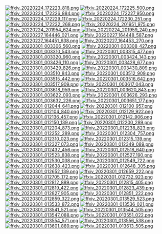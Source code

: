 [![ffxiv_20220224_172223_818.png](./image_e_thumb/ffxiv_20220224_172223_818.png.thumb.jpg)](./image_e/ffxiv_20220224_172223_818.png) 
[![ffxiv_20220224_172225_500.png](./image_e_thumb/ffxiv_20220224_172225_500.png.thumb.jpg)](./image_e/ffxiv_20220224_172225_500.png) 
[![ffxiv_20220224_172226_884.png](./image_e_thumb/ffxiv_20220224_172226_884.png.thumb.jpg)](./image_e/ffxiv_20220224_172226_884.png) 
[![ffxiv_20220224_172227_950.png](./image_e_thumb/ffxiv_20220224_172227_950.png.thumb.jpg)](./image_e/ffxiv_20220224_172227_950.png) 
[![ffxiv_20220224_172229_117.png](./image_e_thumb/ffxiv_20220224_172229_117.png.thumb.jpg)](./image_e/ffxiv_20220224_172229_117.png) 
[![ffxiv_20220224_172230_251.png](./image_e_thumb/ffxiv_20220224_172230_251.png.thumb.jpg)](./image_e/ffxiv_20220224_172230_251.png) 
[![ffxiv_20220224_172232_268.png](./image_e_thumb/ffxiv_20220224_172232_268.png.thumb.jpg)](./image_e/ffxiv_20220224_172232_268.png) 
[![ffxiv_20220224_201951_975.png](./image_e_thumb/ffxiv_20220224_201951_975.png.thumb.jpg)](./image_e/ffxiv_20220224_201951_975.png) 
[![ffxiv_20220224_201954_624.png](./image_e_thumb/ffxiv_20220224_201954_624.png.thumb.jpg)](./image_e/ffxiv_20220224_201954_624.png) 
[![ffxiv_20220224_201959_240.png](./image_e_thumb/ffxiv_20220224_201959_240.png.thumb.jpg)](./image_e/ffxiv_20220224_201959_240.png) 
[![ffxiv_20220227_164446_021.png](./image_e_thumb/ffxiv_20220227_164446_021.png.thumb.jpg)](./image_e/ffxiv_20220227_164446_021.png) 
[![ffxiv_20220227_164448_587.png](./image_e_thumb/ffxiv_20220227_164448_587.png.thumb.jpg)](./image_e/ffxiv_20220227_164448_587.png) 
[![ffxiv_20220227_164451_638.png](./image_e_thumb/ffxiv_20220227_164451_638.png.thumb.jpg)](./image_e/ffxiv_20220227_164451_638.png) 
[![ffxiv_20220227_164453_270.png](./image_e_thumb/ffxiv_20220227_164453_270.png.thumb.jpg)](./image_e/ffxiv_20220227_164453_270.png) 
[![ffxiv_20220301_003306_560.png](./image_e_thumb/ffxiv_20220301_003306_560.png.thumb.jpg)](./image_e/ffxiv_20220301_003306_560.png) 
[![ffxiv_20220301_003308_427.png](./image_e_thumb/ffxiv_20220301_003308_427.png.thumb.jpg)](./image_e/ffxiv_20220301_003308_427.png) 
[![ffxiv_20220301_003310_543.png](./image_e_thumb/ffxiv_20220301_003310_543.png.thumb.jpg)](./image_e/ffxiv_20220301_003310_543.png) 
[![ffxiv_20220301_003315_477.png](./image_e_thumb/ffxiv_20220301_003315_477.png.thumb.jpg)](./image_e/ffxiv_20220301_003315_477.png) 
[![ffxiv_20220301_003320_960.png](./image_e_thumb/ffxiv_20220301_003320_960.png.thumb.jpg)](./image_e/ffxiv_20220301_003320_960.png) 
[![ffxiv_20220301_003424_143.png](./image_e_thumb/ffxiv_20220301_003424_143.png.thumb.jpg)](./image_e/ffxiv_20220301_003424_143.png) 
[![ffxiv_20220301_003426_110.png](./image_e_thumb/ffxiv_20220301_003426_110.png.thumb.jpg)](./image_e/ffxiv_20220301_003426_110.png) 
[![ffxiv_20220301_003428_677.png](./image_e_thumb/ffxiv_20220301_003428_677.png.thumb.jpg)](./image_e/ffxiv_20220301_003428_677.png) 
[![ffxiv_20220301_003429_826.png](./image_e_thumb/ffxiv_20220301_003429_826.png.thumb.jpg)](./image_e/ffxiv_20220301_003429_826.png) 
[![ffxiv_20220301_003430_809.png](./image_e_thumb/ffxiv_20220301_003430_809.png.thumb.jpg)](./image_e/ffxiv_20220301_003430_809.png) 
[![ffxiv_20220301_003510_843.png](./image_e_thumb/ffxiv_20220301_003510_843.png.thumb.jpg)](./image_e/ffxiv_20220301_003510_843.png) 
[![ffxiv_20220301_003512_909.png](./image_e_thumb/ffxiv_20220301_003512_909.png.thumb.jpg)](./image_e/ffxiv_20220301_003512_909.png) 
[![ffxiv_20220301_003515_442.png](./image_e_thumb/ffxiv_20220301_003515_442.png.thumb.jpg)](./image_e/ffxiv_20220301_003515_442.png) 
[![ffxiv_20220301_003516_642.png](./image_e_thumb/ffxiv_20220301_003516_642.png.thumb.jpg)](./image_e/ffxiv_20220301_003516_642.png) 
[![ffxiv_20220301_003517_909.png](./image_e_thumb/ffxiv_20220301_003517_909.png.thumb.jpg)](./image_e/ffxiv_20220301_003517_909.png) 
[![ffxiv_20220301_003617_043.png](./image_e_thumb/ffxiv_20220301_003617_043.png.thumb.jpg)](./image_e/ffxiv_20220301_003617_043.png) 
[![ffxiv_20220301_003618_959.png](./image_e_thumb/ffxiv_20220301_003618_959.png.thumb.jpg)](./image_e/ffxiv_20220301_003618_959.png) 
[![ffxiv_20220301_003620_843.png](./image_e_thumb/ffxiv_20220301_003620_843.png.thumb.jpg)](./image_e/ffxiv_20220301_003620_843.png) 
[![ffxiv_20220301_003622_093.png](./image_e_thumb/ffxiv_20220301_003622_093.png.thumb.jpg)](./image_e/ffxiv_20220301_003622_093.png) 
[![ffxiv_20220301_003626_293.png](./image_e_thumb/ffxiv_20220301_003626_293.png.thumb.jpg)](./image_e/ffxiv_20220301_003626_293.png) 
[![ffxiv_20220301_003632_226.png](./image_e_thumb/ffxiv_20220301_003632_226.png.thumb.jpg)](./image_e/ffxiv_20220301_003632_226.png) 
[![ffxiv_20220301_003651_177.png](./image_e_thumb/ffxiv_20220301_003651_177.png.thumb.jpg)](./image_e/ffxiv_20220301_003651_177.png) 
[![ffxiv_20220301_012044_641.png](./image_e_thumb/ffxiv_20220301_012044_641.png.thumb.jpg)](./image_e/ffxiv_20220301_012044_641.png) 
[![ffxiv_20220301_012100_957.png](./image_e_thumb/ffxiv_20220301_012100_957.png.thumb.jpg)](./image_e/ffxiv_20220301_012100_957.png) 
[![ffxiv_20220301_012104_840.png](./image_e_thumb/ffxiv_20220301_012104_840.png.thumb.jpg)](./image_e/ffxiv_20220301_012104_840.png) 
[![ffxiv_20220301_012129_922.png](./image_e_thumb/ffxiv_20220301_012129_922.png.thumb.jpg)](./image_e/ffxiv_20220301_012129_922.png) 
[![ffxiv_20220301_012136_457.png](./image_e_thumb/ffxiv_20220301_012136_457.png.thumb.jpg)](./image_e/ffxiv_20220301_012136_457.png) 
[![ffxiv_20220301_012142_906.png](./image_e_thumb/ffxiv_20220301_012142_906.png.thumb.jpg)](./image_e/ffxiv_20220301_012142_906.png) 
[![ffxiv_20220301_012150_139.png](./image_e_thumb/ffxiv_20220301_012150_139.png.thumb.jpg)](./image_e/ffxiv_20220301_012150_139.png) 
[![ffxiv_20220301_012200_289.png](./image_e_thumb/ffxiv_20220301_012200_289.png.thumb.jpg)](./image_e/ffxiv_20220301_012200_289.png) 
[![ffxiv_20220301_012204_873.png](./image_e_thumb/ffxiv_20220301_012204_873.png.thumb.jpg)](./image_e/ffxiv_20220301_012204_873.png) 
[![ffxiv_20220301_012238_823.png](./image_e_thumb/ffxiv_20220301_012238_823.png.thumb.jpg)](./image_e/ffxiv_20220301_012238_823.png) 
[![ffxiv_20220301_012252_289.png](./image_e_thumb/ffxiv_20220301_012252_289.png.thumb.jpg)](./image_e/ffxiv_20220301_012252_289.png) 
[![ffxiv_20220301_012304_757.png](./image_e_thumb/ffxiv_20220301_012304_757.png.thumb.jpg)](./image_e/ffxiv_20220301_012304_757.png) 
[![ffxiv_20220301_012310_023.png](./image_e_thumb/ffxiv_20220301_012310_023.png.thumb.jpg)](./image_e/ffxiv_20220301_012310_023.png) 
[![ffxiv_20220301_012315_139.png](./image_e_thumb/ffxiv_20220301_012315_139.png.thumb.jpg)](./image_e/ffxiv_20220301_012315_139.png) 
[![ffxiv_20220301_012327_073.png](./image_e_thumb/ffxiv_20220301_012327_073.png.thumb.jpg)](./image_e/ffxiv_20220301_012327_073.png) 
[![ffxiv_20220301_012349_089.png](./image_e_thumb/ffxiv_20220301_012349_089.png.thumb.jpg)](./image_e/ffxiv_20220301_012349_089.png) 
[![ffxiv_20220301_012432_456.png](./image_e_thumb/ffxiv_20220301_012432_456.png.thumb.jpg)](./image_e/ffxiv_20220301_012432_456.png) 
[![ffxiv_20220301_012518_640.png](./image_e_thumb/ffxiv_20220301_012518_640.png.thumb.jpg)](./image_e/ffxiv_20220301_012518_640.png) 
[![ffxiv_20220301_012523_838.png](./image_e_thumb/ffxiv_20220301_012523_838.png.thumb.jpg)](./image_e/ffxiv_20220301_012523_838.png) 
[![ffxiv_20220301_012527_190.png](./image_e_thumb/ffxiv_20220301_012527_190.png.thumb.jpg)](./image_e/ffxiv_20220301_012527_190.png) 
[![ffxiv_20220301_012530_038.png](./image_e_thumb/ffxiv_20220301_012530_038.png.thumb.jpg)](./image_e/ffxiv_20220301_012530_038.png) 
[![ffxiv_20220301_012549_722.png](./image_e_thumb/ffxiv_20220301_012549_722.png.thumb.jpg)](./image_e/ffxiv_20220301_012549_722.png) 
[![ffxiv_20220301_012638_423.png](./image_e_thumb/ffxiv_20220301_012638_423.png.thumb.jpg)](./image_e/ffxiv_20220301_012638_423.png) 
[![ffxiv_20220301_012648_305.png](./image_e_thumb/ffxiv_20220301_012648_305.png.thumb.jpg)](./image_e/ffxiv_20220301_012648_305.png) 
[![ffxiv_20220301_012652_139.png](./image_e_thumb/ffxiv_20220301_012652_139.png.thumb.jpg)](./image_e/ffxiv_20220301_012652_139.png) 
[![ffxiv_20220301_012659_222.png](./image_e_thumb/ffxiv_20220301_012659_222.png.thumb.jpg)](./image_e/ffxiv_20220301_012659_222.png) 
[![ffxiv_20220301_012705_172.png](./image_e_thumb/ffxiv_20220301_012705_172.png.thumb.jpg)](./image_e/ffxiv_20220301_012705_172.png) 
[![ffxiv_20220301_012732_923.png](./image_e_thumb/ffxiv_20220301_012732_923.png.thumb.jpg)](./image_e/ffxiv_20220301_012732_923.png) 
[![ffxiv_20220301_012812_889.png](./image_e_thumb/ffxiv_20220301_012812_889.png.thumb.jpg)](./image_e/ffxiv_20220301_012812_889.png) 
[![ffxiv_20220301_012815_405.png](./image_e_thumb/ffxiv_20220301_012815_405.png.thumb.jpg)](./image_e/ffxiv_20220301_012815_405.png) 
[![ffxiv_20220301_012819_422.png](./image_e_thumb/ffxiv_20220301_012819_422.png.thumb.jpg)](./image_e/ffxiv_20220301_012819_422.png) 
[![ffxiv_20220301_012823_439.png](./image_e_thumb/ffxiv_20220301_012823_439.png.thumb.jpg)](./image_e/ffxiv_20220301_012823_439.png) 
[![ffxiv_20220301_012827_905.png](./image_e_thumb/ffxiv_20220301_012827_905.png.thumb.jpg)](./image_e/ffxiv_20220301_012827_905.png) 
[![ffxiv_20220301_012851_222.png](./image_e_thumb/ffxiv_20220301_012851_222.png.thumb.jpg)](./image_e/ffxiv_20220301_012851_222.png) 
[![ffxiv_20220301_012859_322.png](./image_e_thumb/ffxiv_20220301_012859_322.png.thumb.jpg)](./image_e/ffxiv_20220301_012859_322.png) 
[![ffxiv_20220301_013529_523.png](./image_e_thumb/ffxiv_20220301_013529_523.png.thumb.jpg)](./image_e/ffxiv_20220301_013529_523.png) 
[![ffxiv_20220301_013533_872.png](./image_e_thumb/ffxiv_20220301_013533_872.png.thumb.jpg)](./image_e/ffxiv_20220301_013533_872.png) 
[![ffxiv_20220301_013536_021.png](./image_e_thumb/ffxiv_20220301_013536_021.png.thumb.jpg)](./image_e/ffxiv_20220301_013536_021.png) 
[![ffxiv_20220301_013541_521.png](./image_e_thumb/ffxiv_20220301_013541_521.png.thumb.jpg)](./image_e/ffxiv_20220301_013541_521.png) 
[![ffxiv_20220301_013544_505.png](./image_e_thumb/ffxiv_20220301_013544_505.png.thumb.jpg)](./image_e/ffxiv_20220301_013544_505.png) 
[![ffxiv_20220301_013547_088.png](./image_e_thumb/ffxiv_20220301_013547_088.png.thumb.jpg)](./image_e/ffxiv_20220301_013547_088.png) 
[![ffxiv_20220301_013551_022.png](./image_e_thumb/ffxiv_20220301_013551_022.png.thumb.jpg)](./image_e/ffxiv_20220301_013551_022.png) 
[![ffxiv_20220301_013554_571.png](./image_e_thumb/ffxiv_20220301_013554_571.png.thumb.jpg)](./image_e/ffxiv_20220301_013554_571.png) 
[![ffxiv_20220301_013556_538.png](./image_e_thumb/ffxiv_20220301_013556_538.png.thumb.jpg)](./image_e/ffxiv_20220301_013556_538.png) 
[![ffxiv_20220301_013601_889.png](./image_e_thumb/ffxiv_20220301_013601_889.png.thumb.jpg)](./image_e/ffxiv_20220301_013601_889.png) 
[![ffxiv_20220301_013613_505.png](./image_e_thumb/ffxiv_20220301_013613_505.png.thumb.jpg)](./image_e/ffxiv_20220301_013613_505.png) 
